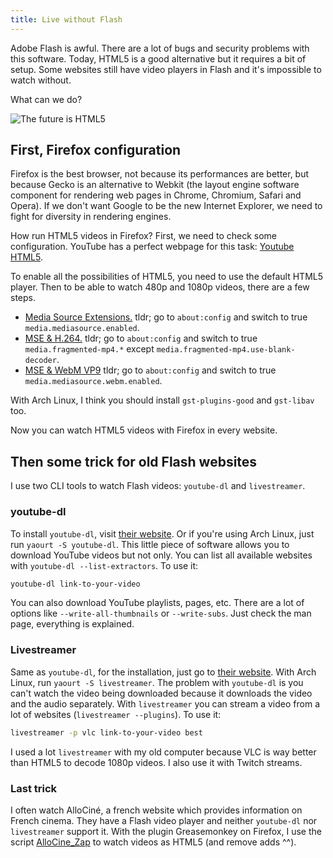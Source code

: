 ```yaml
---
title: Live without Flash
---
```


Adobe Flash is awful. There are a lot of bugs and security problems with this software. Today, HTML5 is a good alternative but it requires a bit of setup. Some websites still have video players in Flash and it's impossible to watch without.

What can we do?

<!--more-->

![The future is HTML5](/images/html5.png)

## First, Firefox configuration

Firefox is the best browser, not because its performances are better, but because Gecko is an alternative to Webkit (the layout engine software component for rendering web pages in Chrome, Chromium, Safari and Opera). If we don't want Google to be the new Internet Explorer, we need to fight for diversity in rendering engines.

How run HTML5 videos in Firefox? First, we need to check some configuration. YouTube has a perfect webpage for this task: [Youtube HTML5](https://www.youtube.com/html5).

To enable all the possibilities of HTML5, you need to use the default HTML5 player. Then to be able to watch 480p and 1080p videos, there are a few steps.

* [Media Source Extensions.](http://www.ghacks.net/2014/05/10/enable-media-source-extensions-firefox/) tldr; go to `about:config` and switch to true `media.mediasource.enabled`.
* [MSE & H.264.](http://www.ghacks.net/2014/07/25/enable-mse-h2-64-support-youtube-firefox-right-now/) tldr; go to `about:config` and switch to true `media.fragmented-mp4.*` except `media.fragmented-mp4.use-blank-decoder`.
* [MSE & WebM VP9](https://www.youtube.com/watch?v=R4No4kv3TA8) tldr; go to `about:config` and switch to true `media.mediasource.webm.enabled`.

With Arch Linux, I think you should install `gst-plugins-good` and `gst-libav` too.

Now you can watch HTML5 videos with Firefox in every website.

## Then some trick for old Flash websites

I use two CLI tools to watch Flash videos: `youtube-dl` and `livestreamer`.

### youtube-dl

To install `youtube-dl`, visit [their website](https://rg3.github.io/youtube-dl/). Or if you're using Arch Linux, just run `yaourt -S youtube-dl`. This little piece of software allows you to download YouTube videos but not only. You can list all available websites with `youtube-dl --list-extractors`. To use it:
```bash
youtube-dl link-to-your-video
```

You can also download YouTube playlists, pages, etc. There are a lot of options like `--write-all-thumbnails` or `--write-subs`. Just check the man page, everything is explained.

### Livestreamer

Same as `youtube-dl`, for the installation, just go to [their website](https://github.com/chrippa/livestreamer). With Arch Linux, run `yaourt -S livestreamer`. The problem with `youtube-dl` is you can't watch the video being downloaded because it downloads the video and the audio separately. With `livestreamer` you can stream a video from a lot of websites (`livestreamer --plugins`). To use it:
```bash
livestreamer -p vlc link-to-your-video best
```

I used a lot `livestreamer` with my old computer because VLC is way better than HTML5 to decode 1080p videos. I also use it with Twitch streams.

### Last trick

I often watch AlloCiné, a french website which provides information on French cinema. They have a Flash video player and neither `youtube-dl` nor `livestreamer` support it. With the plugin Greasemonkey on Firefox, I use the script [AlloCine_Zap](http://userscripts-mirror.org/scripts/show/59373) to watch videos as HTML5 (and remove adds ^^).
